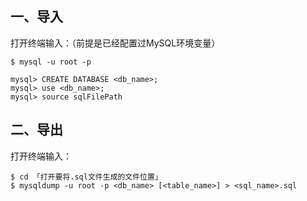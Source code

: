 ## 一、导入

打开终端输入：（前提是已经配置过MySQL环境变量）

```shell
$ mysql -u root -p
```

```mysql
mysql> CREATE DATABASE <db_name>;
mysql> use <db_name>;
mysql> source sqlFilePath
```

## 二、导出

打开终端输入：

```shell
$ cd 「打开要将.sql文件生成的文件位置」
$ mysqldump -u root -p <db_name> [<table_name>] > <sql_name>.sql
```


